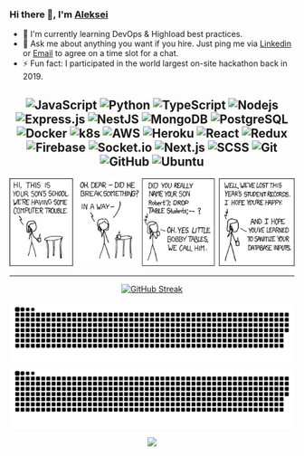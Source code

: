 ### Hi there 👋,  I'm [Aleksei](https://www.linkedin.com/in/nklwwlkn/)


- 🌱 I'm currently learning DevOps & Highload best practices.
- 💬 Ask me about anything you want if you hire. Just ping me via [Linkedin](https://www.linkedin.com/in/nklwwlkn/) or [Email](mailto:alex.nepochatyh@gmail.com) to agree on a time slot for a chat.
- ⚡ Fun fact: I participated in the world largest on-site hackathon back in 2019. 


<div align="center">


![JavaScript](https://img.shields.io/badge/-JavaScript-black?style=flat-square&logo=javascript)
![Python](https://img.shields.io/badge/-Python-black?style=flat-square&logo=python)
![TypeScript](https://img.shields.io/badge/-Typescript-black?style=flat-square&logo=Typescript)
![Nodejs](https://img.shields.io/badge/-Nodejs-black?style=flat-square&logo=Node.js)
![Express.js](https://img.shields.io/badge/-Express-black?style=flat-square&logo=expressjs)
![NestJS](https://img.shields.io/badge/-Nest-black?style=flat-square&logo=nestjs)
![MongoDB](https://img.shields.io/badge/-MongoDB-black?style=flat-square&logo=mongodb)
![PostgreSQL](https://img.shields.io/badge/-PostgreSQL-black?style=flat-square&logo=postgresql)
![Docker](https://img.shields.io/badge/-Docker-black?style=flat-square&logo=docker)
![k8s](https://img.shields.io/badge/-Kubernetes-black?style=flat-square&logo=kubernetes)
![AWS](https://img.shields.io/badge/-AWS-black?style=flat-square&logo=AWS)
![Heroku](https://img.shields.io/badge/-Heroku-black?style=flat-square&logo=heroku)
![React](https://img.shields.io/badge/-React-black?style=flat-square&logo=react)
![Redux](https://img.shields.io/badge/-Redux-black?style=flat-square&logo=Redux)
![Firebase](https://img.shields.io/badge/-Firebase-black?style=flat-square&logo=Firebase)
![Socket.io](https://img.shields.io/badge/-Socket-black?style=flat-square&logo=socket.io)
![Next.js](https://img.shields.io/badge/-Next-black?style=flat-square&logo=Next.js)
![SCSS](https://img.shields.io/badge/-SCSS-black?style=flat-square&logo=SASS)
![Git](https://img.shields.io/badge/-Git-black?style=flat-square&logo=git)
![GitHub](https://img.shields.io/badge/-GitHub-black?style=flat-square&logo=github)
![Ubuntu](https://img.shields.io/badge/-Ubuntu-black?style=flat-square&logo=ubuntu)
---

![Alt text](little_bobby_tables.png?raw=true "nice meme, isn't it?")

---

[![GitHub Streak](https://github-readme-streak-stats.herokuapp.com?user=nklwwlkn&theme=github-dark&hide_border=true&date_format=M%20j%5B%2C%20Y%5D&ring=00DD8D&fire=DD2727&stroke=DDDDDD&sideNums=DDDDDD)](https://github.com/nklwwlkn?tab=repositories)<br/>

![GitHub Snake Light](https://github.com/nklwwlkn/nklwwlkn/raw/output/github-contribution-grid-snake.svg#gh-light-mode-only)
![GitHub Snake dark](https://github.com/nklwwlkn/nklwwlkn/raw/output/github-contribution-grid-snake.svg#gh-dark-mode-only)

![](https://komarev.com/ghpvc/?username=nklwwlkn&style=for-the-badge&label=Visitors+Count+Since+2022&color=brightgreen)

</div>
